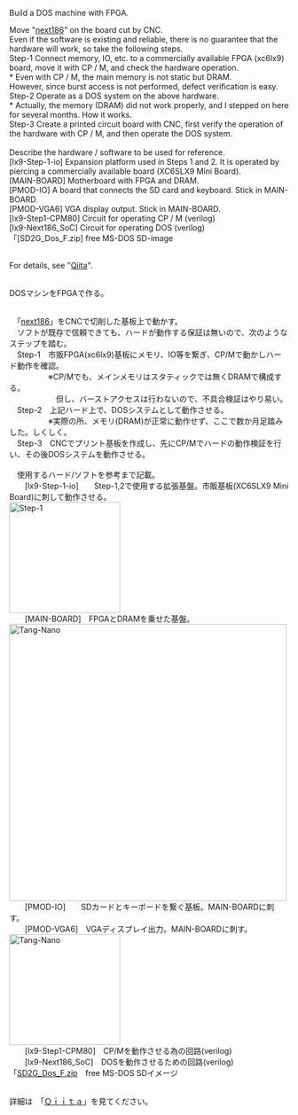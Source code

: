 Build a DOS machine with FPGA.


Move "[next186](https://opencores.org/projects/next186_soc_pc)" on the board cut by CNC.
<br> Even if the software is existing and reliable, there is no guarantee that the hardware will work, so take the following steps.
<br> Step-1 Connect memory, IO, etc. to a commercially available FPGA (xc6lx9) board, move it with CP / M, and check the hardware operation.
<br> * Even with CP / M, the main memory is not static but DRAM.
<br> However, since burst access is not performed, defect verification is easy.
<br> Step-2 Operate as a DOS system on the above hardware.
<br> * Actually, the memory (DRAM) did not work properly, and I stepped on here for several months. How it works.
<br> Step-3 Create a printed circuit board with CNC, first verify the operation of the hardware with CP / M, and then operate the DOS system.
<br>
<br> Describe the hardware / software to be used for reference.
<br> [lx9-Step-1-io] Expansion platform used in Steps 1 and 2. It is operated by piercing a commercially available board (XC6SLX9 Mini Board).
<br> [MAIN-BOARD] Motherboard with FPGA and DRAM.
<br> [PMOD-IO] A board that connects the SD card and keyboard. Stick in MAIN-BOARD.
<br> [PMOD-VGA6] VGA display output. Stick in MAIN-BOARD.
<br> [lx9-Step1-CPM80] Circuit for operating CP / M (verilog)
<br> [lx9-Next186_SoC] Circuit for operating DOS (verilog)
<br>「[SD2G_Dos_F.zip] free MS-DOS SD-image

<br> For details, see "[Qiita](https://qiita.com/hi631/items/e8e0db06a52938b57632)".


<br>DOSマシンをFPGAで作る。

<br>　「[next186](https://opencores.org/projects/next186_soc_pc)」をCNCで切削した基板上で動かす。
<br>　ソフトが既存で信頼できても、ハードが動作する保証は無いので、次のようなステップを踏む。
<br>　Step-1　市販FPGA(xc6lx9)基板にメモリ、IO等を繋ぎ、CP/Mで動かしハード動作を確認。
<br>　　　　　※CP/Mでも、メインメモリはスタティックでは無くDRAMで構成する。
<br>　　　　　　但し、バーストアクセスは行わないので、不具合検証はやり易い。
<br>　Step-2　上記ハード上で、DOSシステムとして動作させる。
<br>　　　　　※実際の所、メモリ(DRAM)が正常に動作せず、ここで数か月足踏みした。しくしく。
<br>　Step-3　CNCでプリント基板を作成し、先にCP/Mでハードの動作検証を行い、その後DOSシステムを動作させる。
<br>
<br>　使用するハード/ソフトを参考まで記載。
<br>　　[lx9-Step-1-io]　　Step-1,2で使用する拡張基盤。市販基板(XC6SLX9 Mini Board)に刺して動作させる。
<br><img width="200" alt="Step-1" src="https://qiita-image-store.s3.ap-northeast-1.amazonaws.com/0/159764/3c7e845c-c3a0-6303-06d6-d18d02afaaf1.jpeg">
<br>　　[MAIN-BOARD]　FPGAとDRAMを乗せた基盤。
<br><img width="500" alt="Tang-Nano" src="https://qiita-image-store.s3.ap-northeast-1.amazonaws.com/0/159764/f87d2da4-aaef-c7c1-e055-eb6868db76e1.jpeg">
<br>　　[PMOD-IO]　　SDカードとキーボードを繋ぐ基板。MAIN-BOARDに刺す。
<br>　　[PMOD-VGA6]　VGAディスプレイ出力。MAIN-BOARDに刺す。
<br><img width="200" alt="Tang-Nano" src="https://qiita-image-store.s3.ap-northeast-1.amazonaws.com/0/159764/b981d67e-58ef-c116-0807-cbbf22ec1e3a.jpeg">
<br>　　[lx9-Step1-CPM80]　CP/Mを動作させる為の回路(verilog)
<br>　　[lx9-Next186_SoC]　DOSを動作させるための回路(verilog)
<br>「[SD2G_Dos_F.zip](https://github.com/hi631/FPGA_DOS/blob/master/SD2G_Dos_F.zip)　free MS-DOS SDイメージ

<br>詳細は　「[Ｑｉｉｔａ](https://qiita.com/hi631/items/e8e0db06a52938b57632)」を見てください。
